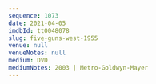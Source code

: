 ```yaml
---
sequence: 1073
date: 2021-04-05
imdbId: tt0048078
slug: five-guns-west-1955
venue: null
venueNotes: null
medium: DVD
mediumNotes: 2003 | Metro-Goldwyn-Mayer
---
```

